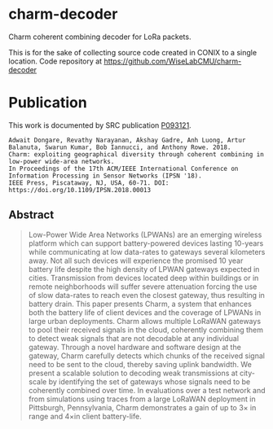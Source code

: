 # charm-decoder
Charm coherent combining decoder for LoRa packets.

This is for the sake of collecting source code created in CONIX to a single location. 
Code repository at https://github.com/WiseLabCMU/charm-decoder

# Publication 

This work is documented by SRC publication [P093121](https://www.src.org/library/publication/p093121/p093121.pdf). 

```
Adwait Dongare, Revathy Narayanan, Akshay Gadre, Anh Luong, Artur Balanuta, Swarun Kumar, Bob Iannucci, and Anthony Rowe. 2018. 
Charm: exploiting geographical diversity through coherent combining in low-power wide-area networks. 
In Proceedings of the 17th ACM/IEEE International Conference on Information Processing in Sensor Networks (IPSN '18). 
IEEE Press, Piscataway, NJ, USA, 60-71. DOI: https://doi.org/10.1109/IPSN.2018.00013
```

## Abstract

> Low-Power Wide Area Networks (LPWANs) are an emerging wireless platform which can support battery-powered devices lasting
10-years while communicating at low data-rates to gateways several
kilometers away. Not all such devices will experience the promised
10 year battery life despite the high density of LPWAN gateways
expected in cities. Transmission from devices located deep within
buildings or in remote neighborhoods will suffer severe attenuation
forcing the use of slow data-rates to reach even the closest gateway,
thus resulting in battery drain.
This paper presents Charm, a system that enhances both the
battery life of client devices and the coverage of LPWANs in large
urban deployments. Charm allows multiple LoRaWAN gateways
to pool their received signals in the cloud, coherently combining
them to detect weak signals that are not decodable at any individual
gateway. Through a novel hardware and software design at the
gateway, Charm carefully detects which chunks of the received
signal need to be sent to the cloud, thereby saving uplink bandwidth.
We present a scalable solution to decoding weak transmissions at
city-scale by identifying the set of gateways whose signals need
to be coherently combined over time. In evaluations over a test
network and from simulations using traces from a large LoRaWAN
deployment in Pittsburgh, Pennsylvania, Charm demonstrates a
gain of up to 3× in range and 4×in client battery-life.

